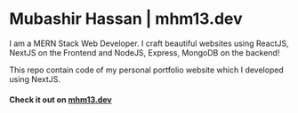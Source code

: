 # Mubashir Hassan | mhm13.dev

I am a MERN Stack Web Developer. I craft beautiful websites using ReactJS, NextJS on the Frontend and NodeJS, Express, MongoDB on the backend!

This repo contain code of my personal portfolio website which I developed using NextJS.

#### Check it out on [mhm13.dev](https://mhm13.dev)
